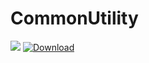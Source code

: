 # CommonUtility
[![](https://jitpack.io/v/YomiRY/CommonUtility.svg)](https://jitpack.io/#YomiRY/CommonUtility)
[![Download](https://api.bintray.com/packages/yomiry3/maven/commonutils/images/download.svg) ](https://bintray.com/yomiry3/maven/commonutils/_latestVersion)
